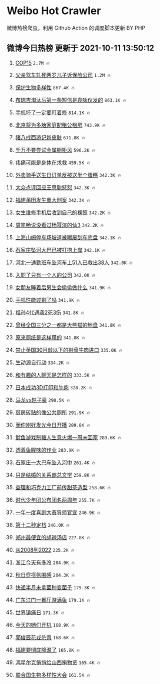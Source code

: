 # Weibo Hot Crawler 



微博热榜爬虫，利用 Github Action 的调度脚本更新 BY PHP 


## 微博今日热榜 更新于 2021-10-11 13:50:12 
1. [COP15](https://s.weibo.com/weibo?q=%23COP15%23&Refer=top) `2.7M 🔥` 

1. [父亲驾车轧死两岁儿子诉保险公司](https://s.weibo.com/weibo?q=%23%E7%88%B6%E4%BA%B2%E9%A9%BE%E8%BD%A6%E8%BD%A7%E6%AD%BB%E4%B8%A4%E5%B2%81%E5%84%BF%E5%AD%90%E8%AF%89%E4%BF%9D%E9%99%A9%E5%85%AC%E5%8F%B8%23&Refer=top) `1.2M 🔥` 

1. [保护生物多样性](https://s.weibo.com/weibo?q=%23%E4%BF%9D%E6%8A%A4%E7%94%9F%E7%89%A9%E5%A4%9A%E6%A0%B7%E6%80%A7%23&Refer=top) `867.4K 🔥` 

1. [布瑞吉淘汰后第一条短信是袁咏仪发的](https://s.weibo.com/weibo?q=%23%E5%B8%83%E7%91%9E%E5%90%89%E6%B7%98%E6%B1%B0%E5%90%8E%E7%AC%AC%E4%B8%80%E6%9D%A1%E7%9F%AD%E4%BF%A1%E6%98%AF%E8%A2%81%E5%92%8F%E4%BB%AA%E5%8F%91%E7%9A%84%23&Refer=top) `863.1K 🔥` 

1. [手机坏了一定要盯着修](https://s.weibo.com/weibo?q=%E6%89%8B%E6%9C%BA%E5%9D%8F%E4%BA%86%E4%B8%80%E5%AE%9A%E8%A6%81%E7%9B%AF%E7%9D%80%E4%BF%AE&Refer=top) `814.1K 🔥` 

1. [北京将为多胎家庭配租公租房](https://s.weibo.com/weibo?q=%23%E5%8C%97%E4%BA%AC%E5%B0%86%E4%B8%BA%E5%A4%9A%E8%83%8E%E5%AE%B6%E5%BA%AD%E9%85%8D%E7%A7%9F%E5%85%AC%E7%A7%9F%E6%88%BF%23&Refer=top) `743.9K 🔥` 

1. [猪八戒西游记新皮肤](https://s.weibo.com/weibo?q=%23%E7%8C%AA%E5%85%AB%E6%88%92%E8%A5%BF%E6%B8%B8%E8%AE%B0%E6%96%B0%E7%9A%AE%E8%82%A4%23&Refer=top) `671.8K 🔥` 

1. [千万不要尝试金属橱柜风](https://s.weibo.com/weibo?q=%23%E5%8D%83%E4%B8%87%E4%B8%8D%E8%A6%81%E5%B0%9D%E8%AF%95%E9%87%91%E5%B1%9E%E6%A9%B1%E6%9F%9C%E9%A3%8E%23&Refer=top) `596.2K 🔥` 

1. [疼痛可能是身体在求救](https://s.weibo.com/weibo?q=%23%E7%96%BC%E7%97%9B%E5%8F%AF%E8%83%BD%E6%98%AF%E8%BA%AB%E4%BD%93%E5%9C%A8%E6%B1%82%E6%95%91%23&Refer=top) `459.5K 🔥` 

1. [外卖骑手送生日订单反被送半个蛋糕](https://s.weibo.com/weibo?q=%23%E5%A4%96%E5%8D%96%E9%AA%91%E6%89%8B%E9%80%81%E7%94%9F%E6%97%A5%E8%AE%A2%E5%8D%95%E5%8F%8D%E8%A2%AB%E9%80%81%E5%8D%8A%E4%B8%AA%E8%9B%8B%E7%B3%95%23&Refer=top) `342.3K 🔥` 

1. [大众点评回应王思聪怒怼](https://s.weibo.com/weibo?q=%23%E5%A4%A7%E4%BC%97%E7%82%B9%E8%AF%84%E5%9B%9E%E5%BA%94%E7%8E%8B%E6%80%9D%E8%81%AA%E6%80%92%E6%80%BC%23&Refer=top) `342.3K 🔥` 

1. [福建莆田发生重大刑案](https://s.weibo.com/weibo?q=%23%E7%A6%8F%E5%BB%BA%E8%8E%86%E7%94%B0%E5%8F%91%E7%94%9F%E9%87%8D%E5%A4%A7%E5%88%91%E6%A1%88%23&Refer=top) `342.3K 🔥` 

1. [女生维修手机后收到自己的裸照](https://s.weibo.com/weibo?q=%23%E5%A5%B3%E7%94%9F%E7%BB%B4%E4%BF%AE%E6%89%8B%E6%9C%BA%E5%90%8E%E6%94%B6%E5%88%B0%E8%87%AA%E5%B7%B1%E7%9A%84%E8%A3%B8%E7%85%A7%23&Refer=top) `342.2K 🔥` 

1. [周笔畅说没看过杨幂演的仙3](https://s.weibo.com/weibo?q=%23%E5%91%A8%E7%AC%94%E7%95%85%E8%AF%B4%E6%B2%A1%E7%9C%8B%E8%BF%87%E6%9D%A8%E5%B9%82%E6%BC%94%E7%9A%84%E4%BB%993%23&Refer=top) `342.2K 🔥` 

1. [上海山姆停车场坡道被曝屡刮车底盘](https://s.weibo.com/weibo?q=%23%E4%B8%8A%E6%B5%B7%E5%B1%B1%E5%A7%86%E5%81%9C%E8%BD%A6%E5%9C%BA%E5%9D%A1%E9%81%93%E8%A2%AB%E6%9B%9D%E5%B1%A1%E5%88%AE%E8%BD%A6%E5%BA%95%E7%9B%98%23&Refer=top) `342.1K 🔥` 

1. [石家庄坠河大巴已被打捞上岸](https://s.weibo.com/weibo?q=%23%E7%9F%B3%E5%AE%B6%E5%BA%84%E5%9D%A0%E6%B2%B3%E5%A4%A7%E5%B7%B4%E5%B7%B2%E8%A2%AB%E6%89%93%E6%8D%9E%E4%B8%8A%E5%B2%B8%23&Refer=top) `342.1K 🔥` 

1. [河北一通勤班车坠河车上51人已救出38人](https://s.weibo.com/weibo?q=%23%E6%B2%B3%E5%8C%97%E4%B8%80%E9%80%9A%E5%8B%A4%E7%8F%AD%E8%BD%A6%E5%9D%A0%E6%B2%B3%E8%BD%A6%E4%B8%8A51%E4%BA%BA%E5%B7%B2%E6%95%91%E5%87%BA38%E4%BA%BA%23&Refer=top) `342.0K 🔥` 

1. [入职了只有一个人的公司](https://s.weibo.com/weibo?q=%23%E5%85%A5%E8%81%8C%E4%BA%86%E5%8F%AA%E6%9C%89%E4%B8%80%E4%B8%AA%E4%BA%BA%E7%9A%84%E5%85%AC%E5%8F%B8%23&Refer=top) `342.0K 🔥` 

1. [女朋友睡着后男生会偷偷做什么](https://s.weibo.com/weibo?q=%23%E5%A5%B3%E6%9C%8B%E5%8F%8B%E7%9D%A1%E7%9D%80%E5%90%8E%E7%94%B7%E7%94%9F%E4%BC%9A%E5%81%B7%E5%81%B7%E5%81%9A%E4%BB%80%E4%B9%88%23&Refer=top) `341.9K 🔥` 

1. [手机性能过剩了吗](https://s.weibo.com/weibo?q=%23%E6%89%8B%E6%9C%BA%E6%80%A7%E8%83%BD%E8%BF%87%E5%89%A9%E4%BA%86%E5%90%97%23&Refer=top) `341.9K 🔥` 

1. [祖孙4代遇袭2死3伤](https://s.weibo.com/weibo?q=%23%E7%A5%96%E5%AD%994%E4%BB%A3%E9%81%87%E8%A2%AD2%E6%AD%BB3%E4%BC%A4%23&Refer=top) `341.8K 🔥` 

1. [曾经全国三分之一都是大熊猫的地盘](https://s.weibo.com/weibo?q=%23%E6%9B%BE%E7%BB%8F%E5%85%A8%E5%9B%BD%E4%B8%89%E5%88%86%E4%B9%8B%E4%B8%80%E9%83%BD%E6%98%AF%E5%A4%A7%E7%86%8A%E7%8C%AB%E7%9A%84%E5%9C%B0%E7%9B%98%23&Refer=top) `341.8K 🔥` 

1. [原来厕纸是这样用的](https://s.weibo.com/weibo?q=%23%E5%8E%9F%E6%9D%A5%E5%8E%95%E7%BA%B8%E6%98%AF%E8%BF%99%E6%A0%B7%E7%94%A8%E7%9A%84%23&Refer=top) `341.8K 🔥` 

1. [禁止英国30月龄以下的剔骨牛肉进口](https://s.weibo.com/weibo?q=%23%E7%A6%81%E6%AD%A2%E8%8B%B1%E5%9B%BD30%E6%9C%88%E9%BE%84%E4%BB%A5%E4%B8%8B%E7%9A%84%E5%89%94%E9%AA%A8%E7%89%9B%E8%82%89%E8%BF%9B%E5%8F%A3%23&Refer=top) `335.0K 🔥` 

1. [生动源自行动](https://s.weibo.com/weibo?q=%23%E7%94%9F%E5%8A%A8%E6%BA%90%E8%87%AA%E8%A1%8C%E5%8A%A8%23&Refer=top) `334.2K 🔥` 

1. [和有趣的人聊天是怎样的](https://s.weibo.com/weibo?q=%23%E5%92%8C%E6%9C%89%E8%B6%A3%E7%9A%84%E4%BA%BA%E8%81%8A%E5%A4%A9%E6%98%AF%E6%80%8E%E6%A0%B7%E7%9A%84%23&Refer=top) `333.5K 🔥` 

1. [日本成功3D打印和牛肉](https://s.weibo.com/weibo?q=%23%E6%97%A5%E6%9C%AC%E6%88%90%E5%8A%9F3D%E6%89%93%E5%8D%B0%E5%92%8C%E7%89%9B%E8%82%89%23&Refer=top) `328.2K 🔥` 

1. [马龙vs赵子豪](https://s.weibo.com/weibo?q=%23%E9%A9%AC%E9%BE%99vs%E8%B5%B5%E5%AD%90%E8%B1%AA%23&Refer=top) `298.5K 🔥` 

1. [厨房砖贴的像公共厕所](https://s.weibo.com/weibo?q=%23%E5%8E%A8%E6%88%BF%E7%A0%96%E8%B4%B4%E7%9A%84%E5%83%8F%E5%85%AC%E5%85%B1%E5%8E%95%E6%89%80%23&Refer=top) `291.9K 🔥` 

1. [而你刚好发光今日开播](https://s.weibo.com/weibo?q=%23%E8%80%8C%E4%BD%A0%E5%88%9A%E5%A5%BD%E5%8F%91%E5%85%89%E4%BB%8A%E6%97%A5%E5%BC%80%E6%92%AD%23&Refer=top) `289.8K 🔥` 

1. [鱿鱼游戏制糖人生意火爆一周未回家](https://s.weibo.com/weibo?q=%23%E9%B1%BF%E9%B1%BC%E6%B8%B8%E6%88%8F%E5%88%B6%E7%B3%96%E4%BA%BA%E7%94%9F%E6%84%8F%E7%81%AB%E7%88%86%E4%B8%80%E5%91%A8%E6%9C%AA%E5%9B%9E%E5%AE%B6%23&Refer=top) `289.6K 🔥` 

1. [透着鱼腥味的作业](https://s.weibo.com/weibo?q=%23%E9%80%8F%E7%9D%80%E9%B1%BC%E8%85%A5%E5%91%B3%E7%9A%84%E4%BD%9C%E4%B8%9A%23&Refer=top) `283.9K 🔥` 

1. [石家庄一大巴车坠入河中](https://s.weibo.com/weibo?q=%23%E7%9F%B3%E5%AE%B6%E5%BA%84%E4%B8%80%E5%A4%A7%E5%B7%B4%E8%BD%A6%E5%9D%A0%E5%85%A5%E6%B2%B3%E4%B8%AD%23&Refer=top) `261.4K 🔥` 

1. [只是结婚的关系霸总文学](https://s.weibo.com/weibo?q=%23%E5%8F%AA%E6%98%AF%E7%BB%93%E5%A9%9A%E7%9A%84%E5%85%B3%E7%B3%BB%E9%9C%B8%E6%80%BB%E6%96%87%E5%AD%A6%23&Refer=top) `259.8K 🔥` 

1. [查理和巧克力工厂前传甜茶造型](https://s.weibo.com/weibo?q=%23%E6%9F%A5%E7%90%86%E5%92%8C%E5%B7%A7%E5%85%8B%E5%8A%9B%E5%B7%A5%E5%8E%82%E5%89%8D%E4%BC%A0%E7%94%9C%E8%8C%B6%E9%80%A0%E5%9E%8B%23&Refer=top) `258.6K 🔥` 

1. [时代少年团公布团名两周年](https://s.weibo.com/weibo?q=%23%E6%97%B6%E4%BB%A3%E5%B0%91%E5%B9%B4%E5%9B%A2%E5%85%AC%E5%B8%83%E5%9B%A2%E5%90%8D%E4%B8%A4%E5%91%A8%E5%B9%B4%23&Refer=top) `255.7K 🔥` 

1. [一年一度喜剧大赛导师官宣](https://s.weibo.com/weibo?q=%23%E4%B8%80%E5%B9%B4%E4%B8%80%E5%BA%A6%E5%96%9C%E5%89%A7%E5%A4%A7%E8%B5%9B%E5%AF%BC%E5%B8%88%E5%AE%98%E5%AE%A3%23&Refer=top) `246.9K 🔥` 

1. [第十二秒定档](https://s.weibo.com/weibo?q=%23%E7%AC%AC%E5%8D%81%E4%BA%8C%E7%A7%92%E5%AE%9A%E6%A1%A3%23&Refer=top) `246.0K 🔥` 

1. [郑州最便宜的胡辣汤店](https://s.weibo.com/weibo?q=%23%E9%83%91%E5%B7%9E%E6%9C%80%E4%BE%BF%E5%AE%9C%E7%9A%84%E8%83%A1%E8%BE%A3%E6%B1%A4%E5%BA%97%23&Refer=top) `227.8K 🔥` 

1. [从2008到2022](https://s.weibo.com/weibo?q=%23%E4%BB%8E2008%E5%88%B02022%23&Refer=top) `225.2K 🔥` 

1. [浙江今天有多冷](https://s.weibo.com/weibo?q=%23%E6%B5%99%E6%B1%9F%E4%BB%8A%E5%A4%A9%E6%9C%89%E5%A4%9A%E5%86%B7%23&Refer=top) `204.9K 🔥` 

1. [秋日穿搭氛围感](https://s.weibo.com/weibo?q=%23%E7%A7%8B%E6%97%A5%E7%A9%BF%E6%90%AD%E6%B0%9B%E5%9B%B4%E6%84%9F%23&Refer=top) `204.3K 🔥` 

1. [快递半月未拿菌种变菌子](https://s.weibo.com/weibo?q=%23%E5%BF%AB%E9%80%92%E5%8D%8A%E6%9C%88%E6%9C%AA%E6%8B%BF%E8%8F%8C%E7%A7%8D%E5%8F%98%E8%8F%8C%E5%AD%90%23&Refer=top) `179.3K 🔥` 

1. [广东江门一餐厅游满鱼](https://s.weibo.com/weibo?q=%23%E5%B9%BF%E4%B8%9C%E6%B1%9F%E9%97%A8%E4%B8%80%E9%A4%90%E5%8E%85%E6%B8%B8%E6%BB%A1%E9%B1%BC%23&Refer=top) `179.1K 🔥` 

1. [世界镇痛日](https://s.weibo.com/weibo?q=%E4%B8%96%E7%95%8C%E9%95%87%E7%97%9B%E6%97%A5&Refer=top) `171.3K 🔥` 

1. [今天的她们开机](https://s.weibo.com/weibo?q=%23%E4%BB%8A%E5%A4%A9%E7%9A%84%E5%A5%B9%E4%BB%AC%E5%BC%80%E6%9C%BA%23&Refer=top) `168.9K 🔥` 

1. [郭俊辰花戎杀青](https://s.weibo.com/weibo?q=%E9%83%AD%E4%BF%8A%E8%BE%B0%E8%8A%B1%E6%88%8E%E6%9D%80%E9%9D%92&Refer=top) `168.6K 🔥` 

1. [福建要彻底降温了](https://s.weibo.com/weibo?q=%23%E7%A6%8F%E5%BB%BA%E8%A6%81%E5%BD%BB%E5%BA%95%E9%99%8D%E6%B8%A9%E4%BA%86%23&Refer=top) `165.8K 🔥` 

1. [鸿星尔克悄悄给山西捐物资](https://s.weibo.com/weibo?q=%23%E9%B8%BF%E6%98%9F%E5%B0%94%E5%85%8B%E6%82%84%E6%82%84%E7%BB%99%E5%B1%B1%E8%A5%BF%E6%8D%90%E7%89%A9%E8%B5%84%23&Refer=top) `165.4K 🔥` 

1. [联合国生物多样性大会](https://s.weibo.com/weibo?q=%E8%81%94%E5%90%88%E5%9B%BD%E7%94%9F%E7%89%A9%E5%A4%9A%E6%A0%B7%E6%80%A7%E5%A4%A7%E4%BC%9A&Refer=top) `161.5K 🔥` 

